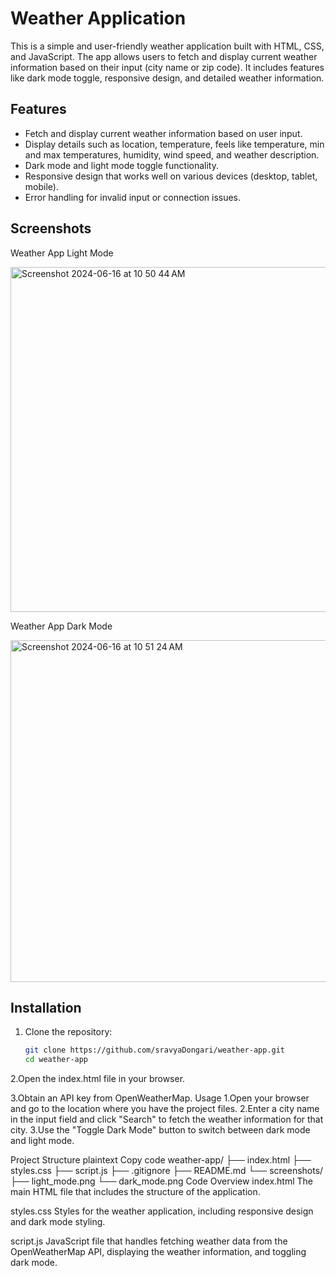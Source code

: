 
# Weather Application

This is a simple and user-friendly weather application built with HTML, CSS, and JavaScript. The app allows users to fetch and display current weather information based on their input (city name or zip code). It includes features like dark mode toggle, responsive design, and detailed weather information.

## Features

- Fetch and display current weather information based on user input.
- Display details such as location, temperature, feels like temperature, min and max temperatures, humidity, wind speed, and weather description.
- Dark mode and light mode toggle functionality.
- Responsive design that works well on various devices (desktop, tablet, mobile).
- Error handling for invalid input or connection issues.

## Screenshots

Weather App Light Mode


<img width="552" alt="Screenshot 2024-06-16 at 10 50 44 AM" src="https://github.com/sravyaDongari/weather-app/assets/122468955/e405e5d7-1b31-4daf-b177-b7c21602cb66">





Weather App Dark Mode



<img width="547" alt="Screenshot 2024-06-16 at 10 51 24 AM" src="https://github.com/sravyaDongari/weather-app/assets/122468955/60dd593b-ba5c-4ba8-a9c3-90e43ae6331d">


## Installation

1. Clone the repository:
   ```bash
   git clone https://github.com/sravyaDongari/weather-app.git
   cd weather-app
2.Open the index.html file in your browser.

3.Obtain an API key from OpenWeatherMap.
Usage
1.Open your browser and go to the location where you have the project files.
2.Enter a city name in the input field and click "Search" to fetch the weather information for that city.
3.Use the "Toggle Dark Mode" button to switch between dark mode and light mode.

Project Structure
plaintext
Copy code
weather-app/
├── index.html
├── styles.css
├── script.js
├── .gitignore
├── README.md
└── screenshots/
    ├── light_mode.png
    └── dark_mode.png
Code Overview
index.html
The main HTML file that includes the structure of the application.

styles.css
Styles for the weather application, including responsive design and dark mode styling.

script.js
JavaScript file that handles fetching weather data from the OpenWeatherMap API, displaying the weather information, and toggling dark mode.
